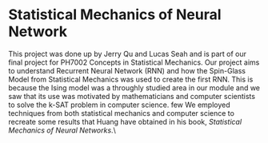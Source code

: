 # Statistical Mechanics of Neural Network

This project was done up by Jerry Qu and Lucas Seah and is part of our final project for PH7002 Concepts in Statistical Mechanics. Our project aims to understand Recurrent Neural Network (RNN) and how the Spin-Glass Model from Statistical Mechanics was used to create the first RNN. This is because the Ising model was a throughly studied area in our module and we saw that its use was motivated by mathematicians and computer scientists to solve the k-SAT problem in computer science. few We employed techniques from both statistical mechanics and computer science to recreate some results that Huang have obtained in his book, _Statistical Mechanics of Neural Networks_.\\
